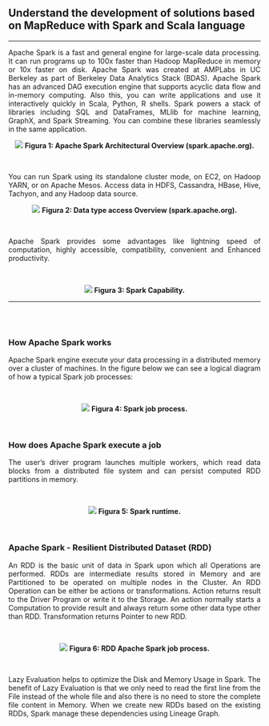 ## Understand the development of solutions based on MapReduce with Spark and Scala language
___
<p align="justify">
   Apache Spark is a fast and general engine for large-scale data processing. It can run programs up to 100x faster than Hadoop MapReduce in memory or 10x faster on disk. Apache Spark was created at AMPLabs in UC Berkeley as part of Berkeley Data Analytics Stack (BDAS). Apache Spark has an advanced DAG execution engine that supports acyclic data flow and in-memory computing. Also this, you can write applications and use it interactively quickly in Scala, Python, R shells.
   Spark powers a stack of libraries including SQL and DataFrames, MLlib for machine learning, GraphX, and Spark Streaming. You can combine these libraries seamlessly in the same application.
</p>
<p align="center">
  <img src="https://github.com/gilmararaujo/posbigdata/blob/master/images/Spark_Stack.jpg">
  <b>Figura 1: Apache Spark Architectural Overview (spark.apache.org).</b>
</p>
<br>
 <p align="justify">     
You can run Spark using its standalone cluster mode, on EC2, on Hadoop YARN, or on Apache Mesos. Access data in HDFS, Cassandra, HBase, Hive, Tachyon, and any Hadoop data source.
</p>
</p>
<p align="center">
  <img src="https://github.com/gilmararaujo/posbigdata/blob/master/images/data_type_access.jpg">
  <b>Figura 2: Data type access Overview (spark.apache.org).</b>
</p>
<br>

<p align="justify">
Apache Spark provides some advantages like lightning speed of computation, highly accessible, compatibility, convenient and Enhanced productivity.
</p>
<br>

<p align="center">
  <img src="https://github.com/gilmararaujo/posbigdata/blob/master/images/capability.jpg">
  <b>Figura 3: Spark Capability.</b>
</p>

___
<br><br>
### How Apache Spark works
 <p align="justify"> 
Apache Spark engine execute your  data processing in a distributed memory over a cluster of machines. In the figure below we can see a logical diagram of how a typical Spark job processes:
</p>

</br>
<p align="center">
  <img src="https://github.com/gilmararaujo/posbigdata/blob/master/images/spark_job_process.JPG">
  <b>Figura 4: Spark job process.</b>
</p>
</br>

### How does Apache Spark execute a job
<p align="justify"> 
The user’s driver program launches multiple workers, which read data blocks from a distributed file system and can persist computed RDD partitions in memory.
</p>

<br>
<p align="center">
  <img src="https://github.com/gilmararaujo/posbigdata/blob/master/images/Spark_runtime.jpg">
  <b>Figura 5: Spark runtime.</b>
</p>
</br>

### Apache Spark - Resilient Distributed Dataset (RDD)
<p align="justify"> 
An RDD is the basic unit of data in Spark upon which all Operations are performed. RDDs are intermediate results stored in Memory and are Partitioned to be operated on multiple nodes in the Cluster.
An RDD Operation can be either be actions or transformations. Action returns result to the Driver Program or write it to the Storage. An action normally starts a Computation to provide result and always return some other data type other than RDD. Transformation returns Pointer to new RDD.

</p>
<br>
<p align="center">
  <img src="https://github.com/gilmararaujo/posbigdata/blob/master/images/RDDsparkProcess.JPG">
  <b>Figura 6: RDD Apache Spark job process.</b>
</p>
</br>

<p align="justify"> 
Lazy Evaluation helps to optimize the Disk and Memory Usage in Spark. The benefit of Lazy Evaluation is that we only need to read the first line from the File instead of the whole file and also there is no need to store the complete file content in Memory.
When we create new RDDs based on the existing RDDs, Spark manage these dependencies using Lineage Graph.
</p>
